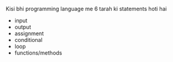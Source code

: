 <Algorithm ki definition>

Kisi bhi programming language me 6 tarah ki statements hoti hai 
- input
- output
- assignment
- conditional
- loop
- functions/methods

